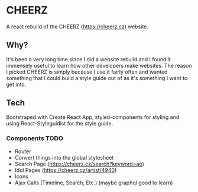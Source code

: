 # CHEERZ

A react rebuild of the CHEERZ (https://cheerz.cz) website.

## Why?

It's been a very long time since I did a website rebuild and I found it immensely useful to learn how other developers make websites. The reason I picked CHEERZ is simply because I use it fairly often and wanted something that I could build a style guide out of as it's something I want to get into.

## Tech

Bootstraped with Create React App, styled-components for styling and using React-Styleguidist for the style guide.

### Components TODO
* Router
* Convert things into the global stylesheet
* Search Page (https://cheerz.cz/search?keyword=ao)
* Idol Pages (https://cheerz.cz/artist/4940)
* Icons
* Ajax Calls (Timeline, Search, Etc.) (maybe graphql good to learn)